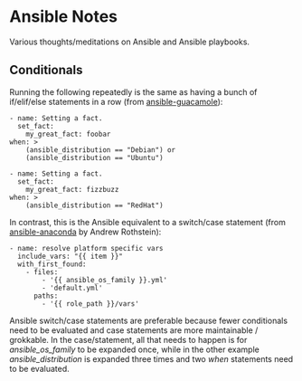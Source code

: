 # Ansible Notes

Various thoughts/meditations on Ansible and Ansible playbooks.

## Conditionals

Running the following repeatedly is the same as having a bunch of if/elif/else statements in a row (from [ansible-guacamole](https://github.com/mrlesmithjr/ansible-guacamole)):

```
- name: Setting a fact.
  set_fact:
    my_great_fact: foobar
when: >
    (ansible_distribution == "Debian") or
    (ansible_distribution == "Ubuntu")

- name: Setting a fact.
  set_fact:
    my_great_fact: fizzbuzz
when: >
    (ansible_distribution == "RedHat")
```

In contrast, this is the Ansible equivalent to a switch/case statement (from [ansible-anaconda](https://github.com/andrewrothstein/ansible-anaconda) by Andrew Rothstein):

```
- name: resolve platform specific vars
  include_vars: "{{ item }}"
  with_first_found:
    - files:
        - '{{ ansible_os_family }}.yml'
        - 'default.yml'
      paths:
        - '{{ role_path }}/vars'
```

Ansible switch/case statements are preferable because fewer conditionals need to be evaluated and case statements are more maintainable / grokkable.  In the case/statement, all that needs to happen is for _ansible_os_family_ to be expanded once, while in the other example _ansible_distribution_ is expanded three times and two _when_ statements need to be evaluated.